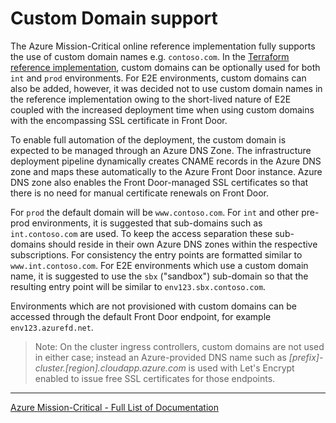 # Custom Domain support

The Azure Mission-Critical online reference implementation fully supports the use of custom domain names e.g. `contoso.com`. In the [Terraform reference implementation](/src/infra/workload/README.md), custom domains can be optionally used for both `int` and `prod` environments. For E2E environments, custom domains can also be added, however, it was decided not to use custom domain names in the reference implementation owing to the short-lived nature of E2E coupled with the increased deployment time when using custom domains with the encompassing SSL certificate in Front Door.

To enable full automation of the deployment, the custom domain is expected to be managed through an Azure DNS Zone. The infrastructure deployment pipeline dynamically creates CNAME records in the Azure DNS zone and maps these automatically to the Azure Front Door instance. Azure DNS zone also enables the Front Door-managed SSL certificates so that there is no need for manual certificate renewals on Front Door.

For `prod` the default domain will be `www.contoso.com`. For `int` and other pre-prod environments, it is suggested that sub-domains such as `int.contoso.com` are used. To keep the access separation these sub-domains should reside in their own Azure DNS zones within the respective subscriptions. For consistency the entry points are formatted similar to `www.int.contoso.com`. For E2E environments which use a custom domain name, it is suggested to use the `sbx` ("sandbox") sub-domain so that the resulting entry point will be similar to `env123.sbx.contoso.com`.

Environments which are not provisioned with custom domains can be accessed through the default Front Door endpoint, for example `env123.azurefd.net`.

> Note: On the cluster ingress controllers, custom domains are not used in either case; instead an Azure-provided DNS name such as _[prefix]-cluster.[region].cloudapp.azure.com_ is used with Let's Encrypt enabled to issue free SSL certificates for those endpoints.

---

[Azure Mission-Critical - Full List of Documentation](/docs/README.md)
